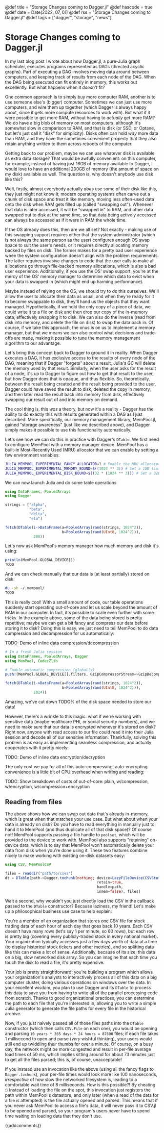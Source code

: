 @def title = "Storage Changes coming to Dagger.jl"
@def hascode = true
@def date = Date(2022, 07, 01)
@def rss = "Storage Changes coming to Dagger.jl"
@def tags = ["dagger", "storage", "news"]

# Storage Changes coming to Dagger.jl

In my last blog post I wrote about how Dagger.jl, a pure-Julia graph scheduler, executes programs represented as DAGs (directed acyclic graphs). Part of executing a DAG involves moving data around between computers, and keeping track of results from each node of the DAG. When the DAG being executed can fit entirely in memory, this works out excellently. But what happens when it *doesn't* fit?

One common approach is to simply buy more computer RAM, another is to use someone else's (bigger) computer. Sometimes we can just use more computers, and wire them up together (which Dagger is always happy about, since it gets more compute resources to work with). But what if it were possible to get more RAM, without having to *actually* get more RAM? We do have a big blob of memory on most computers, although it's somewhat slow in comparison to RAM, and that is disk (or SSD, or Optane, but let's just call it "disk" for simplicity). Disks often can hold *way* more data than RAM, and they have the sometimes convenient property that they also retain anything written to them across reboots of the computer.

Getting back to our problem, maybe we can use whatever disk is available as extra data storage? That would be awfully convenient: on this computer, for example, instead of having just 16GB of memory available to Dagger, I would love to have an additional 200GB of memory (the amount of space on my disk) available as well. The question is, why doesn't anybody use disk like this?

Well, firstly, almost everybody actually *does* use some of their disk like this, they just might not know it; modern operating systems often carve out a chunk of disk space and treat it like memory, moving less often-used data onto the disk when RAM gets filled up (called "swapping out"). Whenever that data is later accessed, it will be "swapped in" to RAM, and other data swapped out to disk at the same time, so that data being actively accessed can always be accessed as if it were in RAM the whole time.

If the OS already does this, then are we all set? Not exactly - making use of this swapping support requires either that the system administrator (which is not always the same person as the user) configures enough OS swap space to suit the user's needs, or it requires directly allocating memory backed by files on disk. The former makes for a pretty bad user experience when the system configuration doesn't align with the problem requirements. The latter requires invasive changes to code that the user calls to make all allocations go through file-backed memory allocations, which is also a bad user experience. Additionally, if you use the OS' swap support, you're at the mercy of the OS' memory manager to determine which data to evict when your data is swapped in (which might end up harming performance).

Maybe instead of relying on the OS, we should try to do this ourselves. We'll allow the user to allocate their data as usual, and when they're ready for it to become swappable to disk, they'll hand us the objects that they want managed. Hypothetically, if we hold the only copy of a piece of data, we could write it to a file on disk and then drop our copy of the in-memory data, effectively swapping it to disk. We can also do the inverse (read from disk into memory, and delete the file on disk) to swap the data back in. Of course, if we take this approach, the onus is on us to implement a memory manager, but that we means we can also control what decisions and trade-offs are made, making it possible to tune the memory management algorithm to our advantage.

Let's bring this concept back to Dagger to ground it in reality. When Dagger executes a DAG, it has exclusive access to the results of every node of the DAG, meaning that if Dagger "forgets" about a result, Julia's GC will delete the memory used by that result. Similarly, when the user asks for the result of a node, it's up to Dagger to figure out how to get that result to the user, but *how* Dagger does that is opaque, and thus flexible. So, theoretically, between the result being created and the result being provided to the user, Dagger could have saved the result to disk, deleted the copy in memory, and then later read the result back into memory from disk, effectively swapping our result out of and into memory on demand.

The cool thing is, this *was* a theory, but now it's a reality - Dagger has the ability to do exactly this with results generated within a DAG as I just described. More specifically, our memory management library, MemPool.jl, gained "storage awareness" (just like we described above), and Dagger simply makes it possible to use this functionality automatically.

Let's see how we can do this in practice with Dagger's `DTable`. We first need to configure MemPool with a memory manager device. MemPool has a built-in Most-Recently Used (MRU) allocator that we can enable by setting a few environment variables:

```sh
JULIA_MEMPOOL_EXPERIMENTAL_FANCY_ALLOCATOR=1 # Enable the MRU allocator globally
JULIA_MEMPOOL_EXPERIMENTAL_MEMORY_BOUND=$((1024 ** 3)) # Set a 1GB limit for in-memory data
JULIA_MEMPOOL_EXPERIMENTAL_DISK_BOUND=$((32 * (1024 ** 3))) # Set a 32GB limit for on-disk data
```

We can now launch Julia and do some table operations:

```julia
using DataFrames, PooledArrays
using Dagger

strings = ["alpha",
           "beta",
           "delta",
           "eta"]

fetch(DTable(i->DataFrame(a=PooledArray(rand(strings, 1024^2)),
                          b=PooledArray(rand(UInt8, 1024^2))),
             200))
```

Let's now ask MemPool's memory manager how much memory and disk it's using:

```julia
println(MemPool.GLOBAL_DEVICE[])
TODO
```

And we can check manually that our data is (at least partially) stored on disk:

```sh
du -sh ~/.mempool/
TODO
```

This is really cool! With a small amount of code, our table operations suddenly start operating out-of-core and let us scale beyond the amount of RAM in our computer. In fact, it's possible to scale even further with some tricks. In the example above, some of the data being stored is pretty repetitive; maybe we can get a bit fancy and compress our data before storing it to disk? Doing this is easy, we just need to tell MemPool to do data compression and decompression for us automatically:

TODO: Demo of inline data compression/decompression
```julia
# In a fresh Julia session
using DataFrames, PooledArrays, Dagger
using MemPool, CodecZlib

# Enable automatic compression (globally)
push!(MemPool.GLOBAL_DEVICE[].filters, GzipCompressorStream=>GzipDecompressorStream)

fetch(DTable(i->DataFrame(a=PooledArray(rand(strings, 1024^2)),
                          b=PooledArray(rand(UInt8, 1024^2))),
             1024))
```

Amazing, we've cut down TODO% of the disk space needed to store our data!

However, there's a wrinkle to this magic: what if we're working with sensitive data (maybe healthcare PHI, or social security numbers), and we need to make sure that our data is encrypted whenever it's stored on disk? Right now, anyone with read access to our file could read it into their Julia session and decode all of our sensitive information. Thankfully, solving this problem is as easy as implementing seamless compression, and actually cooperates with it pretty nicely:

TODO: Demo of inline data encryption/decryption

The only cost we pay for all of this auto-compressing, auto-encrypting convenience is a little bit of CPU overhead when writing and reading:

TODO: Show breakdown of costs of out-of-core: plain, w/compression, w/encryption, w/compression+encryption

## Reading from files

The above shows how we can swap out data that's already in-memory, which is great when that matches your use case. But what about when your data is already on disk? Do you have to read everything in manually just to hand it to MemPool (and thus duplicate all of that disk space)? Of course not! MemPool supports passing a file handle to `poolset`, which will be provided to the device to work with. MemPool also supports "retaining" on-device data, which is to say that MemPool won't automatically delete your data from disk when you're done using it. These two features combine nicely to make working with existing on-disk datasets easy:

```julia
using CSV, MemPoolCSV

files = readdir("path/to/csvs")
dt = DTable(path->Dagger.tochunk(nothing; device=LazyFileDevice(CSVStorageDevice(path)),
                                          retain=true,
                                          handle=path,
                                          inmem=false), files)
```

Wait a second, why wouldn't you just directly load the CSV in the callback passed to the `DTable` constructor? Because laziness, my friend! Let's make up a philosophical business use case to help explain:

You're a member of an organization that stores one CSV file for stock trading data of each hour of each day that goes back 10 years. Each CSV doesn't have many rows (let's say 1 per minute, so 60 rows), but each row is pretty big (covering every publicly-traded stock in every national market). Your organization typically accesses just a few days worth of data at a time (to display historical stock tickers and other metrics), and so splitting data like this can make a lot of sense. Additionally, because of its size, this data on a big, slow networked disk array. So you can imagine that each time you touch the disk to read a file, it's pretty expensive.

Your job is pretty straightforward: you're building a program which allows your organization's analysts to interactively process all of this data on a big computer cluster, doing various operations on windows over the data. In your excellent wisdom, you plan to use Dagger and its `DTable` to process this data to save you from having to write all of the parallel processing code from scratch. Thanks to good organizational practices, you can determine the path to each file that you're interested in, allowing you to write a simple Julia generator to generate the file paths for every file in the historical archive.

Now, if you just naively passed all of those files paths into the `DTable` constructor (which then calls `CSV.File` on each one), you would be opening and parsing `10 years * 365 days * 24 hours = 87600` files; if each file takes 1 millisecond to open and parse (*very* wishful thinking), your users would still end up twiddling their thumbs for over a minute. Of course, on a busy day, the network might be more congested and result in per-file average load times of 50 ms, which implies sitting around for about 73 minutes just to get all the files parsed; this is, of course, unacceptable!

If you instead use an invocation like the above (using all the fancy flags to `Dagger.tochunk`), your per-file times would look more like 100 nanoseconds, *irrespective* of how slow the networked filesystem is, leading to a comfortable wait time of 8 milliseconds. How is this possible?! By cheating :) Instead of loading the file on the spot, this invocation just registers the path within MemPool's datastore, and only later (when a read of the data for a file is attempted) is the file actually opened and parsed. This means that if you never ask MemPool to access a file's data, it will never pass it to CSV.jl to be opened and parsed, so your program's users never have to spend time waiting on loading data that they don't use.

{{addcomments}}

